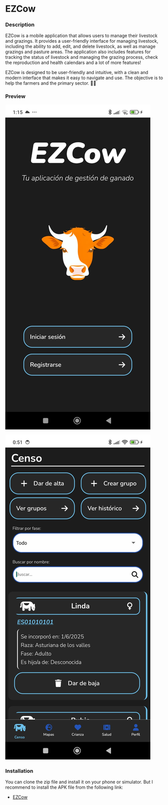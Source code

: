 # EZCow

### Description
EZCow is a mobile application that allows users to manage their livestock and grazings. It provides a user-friendly interface for managing livestock, including the ability to add, edit, and delete livestock, as well as manage grazings and pasture areas. The application also includes features for tracking the status of livestock and managing the grazing process, check the reproduction and health calendars and a lot of more features!

EZCow is designed to be user-friendly and intuitive, with a clean and modern interface that makes it easy to navigate and use. The objective is to help the farmers and the primary sector. 🐄🤍

### Preview
![App preview](./img/portada.jpg)

![App preview](./img/censo.jpg)

### Installation
You can clone the zip file and install it on your phone or simulator. But I recommend to install the APK file from the following link: 

+ [EZCow](https://drive.google.com/file/d/1jopPZ0pFw3Vn6kZqB9s_6D-HdBwyDoPf/view?usp=sharing)

